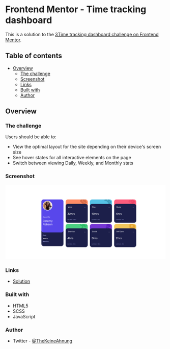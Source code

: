 # Frontend Mentor - Time tracking dashboard

This is a solution to the [3Time tracking dashboard challenge on Frontend Mentor](https://www.frontendmentor.io/challenges/time-tracking-dashboard-UIQ7167Jw).

## Table of contents

- [Overview](#overview)
  - [The challenge](#the-challenge)
  - [Screenshot](#screenshot)
  - [Links](#links)
  - [Built with](#built-with)
  - [Author](#author)

## Overview

### The challenge

Users should be able to:

- View the optimal layout for the site depending on their device's screen size
- See hover states for all interactive elements on the page
- Switch between viewing Daily, Weekly, and Monthly stats

### Screenshot

![Preview picture](./preview.png)

### Links

- [Solution](#)

### Built with

- HTML5
- SCSS
- JavaScript

### Author

- Twitter - [@TheKeineAhnung](https://twitter.com/TheKeineAhnung)
